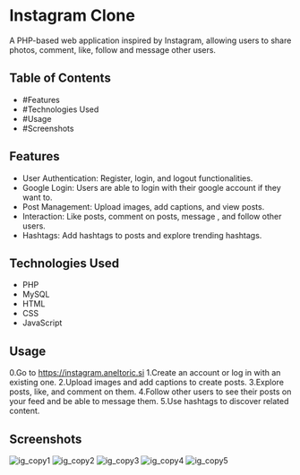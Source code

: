 # Instagram Clone

A PHP-based web application inspired by Instagram, allowing users to share photos, comment, like, follow and message other users.

## Table of Contents

- #Features
- #Technologies Used
- #Usage
- #Screenshots

## Features

- User Authentication: Register, login, and logout functionalities.
- Google Login: Users are able to login with their google account if they want to.
- Post Management: Upload images, add captions, and view posts.
- Interaction: Like posts, comment on posts, message , and follow other users.
- Hashtags: Add hashtags to posts and explore trending hashtags.

## Technologies Used

- PHP
- MySQL
- HTML
- CSS
- JavaScript
  
 ## Usage
 
0.Go to https://instagram.aneltoric.si
1.Create an account or log in with an existing one.
2.Upload images and add captions to create posts.
3.Explore posts, like, and comment on them.
4.Follow other users to see their posts on your feed and be able to message them.
5.Use hashtags to discover related content.

 ## Screenshots

![ig_copy1](https://github.com/aneltoric123/instagram_copy/assets/131017420/464d6c4b-8cd1-4c6b-98b2-d43b8c0cf7c8)
![ig_copy2](https://github.com/aneltoric123/instagram_copy/assets/131017420/39d494b9-5857-476d-b8fb-29677ac8ef7f)
![ig_copy3](https://github.com/aneltoric123/instagram_copy/assets/131017420/575020fb-1ffd-4d5b-8eef-519e45cdffac)
![ig_copy4](https://github.com/aneltoric123/instagram_copy/assets/131017420/6a41a658-537d-4e15-b730-31c7351c8111)
![ig_copy5](https://github.com/aneltoric123/instagram_copy/assets/131017420/bedfe20d-efbc-449e-9f7a-30d556e69c4c)
